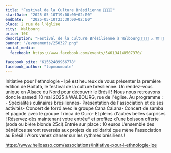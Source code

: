 ```yaml
---
title: "Festival de la Culture Brésilienne 💃🇧🇷🕺"
startDate: "2025-05-10T19:00:00+02:00"
endDate:   "2025-05-10T23:30:00+02:00"
place: 2 rue de l'église
city:  Walbourg
price: 10€
description: "Festival de la culture Brésilienne à Walbourg💃🇧🇷🕺 △ 🪗 🥁 "
banner: "/evenements/250327.png"
social_media:
  facebook: https://www.facebook.com/events/546134148507370/

facebook_site: "61562489966778"
facebook_author: "topmoumoute"
---
```


Initiative pour l'ethnologie - Ipê est heureux de vous présenter la première édition de Boitatá, le festival de la culture brésilienne. Un rendez-vous unique en Alsace du Nord pour découvrir le Brésil ! Nous nous retrouvons donc le samedi 10 mai 2025 à WALBOURG, rue de l'église.
Au programme : - Spécialités culinaires brésiliennes- Présentation de l'association et de ses activités- Concert de forró avec le groupe Cana Caiana- Concert de samba et pagode avec le groupe Trinca de Ouro- Et pleins d'autres belles surprises !
Réservez dès maintenant votre entrée* et profitez d'une boisson offerte (soda ou bière blonde 25cl).Entrée sur place : 10 euros
L'ensemble des bénéfices seront reversés aux projets de solidarité que mène l'association au Brésil !
Alors venez danser sur les rythmes brésiliens !

https://www.helloasso.com/associations/initiative-pour-l-ethnologie-ipe
